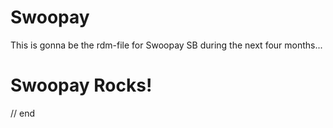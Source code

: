 # Swoopay

This is gonna be the rdm-file for Swoopay SB during the next four months... 


# Swoopay Rocks! 

// end
